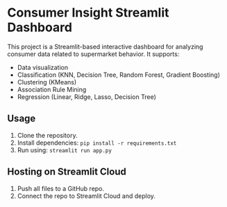# Consumer Insight Streamlit Dashboard

This project is a Streamlit-based interactive dashboard for analyzing consumer data related to supermarket behavior. It supports:
- Data visualization
- Classification (KNN, Decision Tree, Random Forest, Gradient Boosting)
- Clustering (KMeans)
- Association Rule Mining
- Regression (Linear, Ridge, Lasso, Decision Tree)

## Usage
1. Clone the repository.
2. Install dependencies: `pip install -r requirements.txt`
3. Run using: `streamlit run app.py`

## Hosting on Streamlit Cloud
1. Push all files to a GitHub repo.
2. Connect the repo to Streamlit Cloud and deploy.
